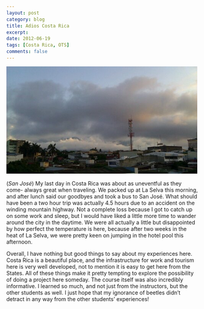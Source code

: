 ```yaml
---
layout: post
category: blog
title: Adios Costa Rica
excerpt: 
date: 2012-06-19
tags: [Costa Rica, OTS]
comments: false
---
```


![san jose](/assets/images/san_jose_wpid-imag0169.jpg)

(*San José*) My last day in Costa Rica was about as uneventful as they come- always great when traveling. We packed up at La Selva this morning, and after lunch said our goodbyes and took a bus to San José. What should have been a two hour trip was actually 4.5 hours due to an accident on the winding mountain highway. Not a complete loss because I got to catch up on some work and sleep, but I would have liked a little more time to wander around the city in the daytime. We were all actually a little but disappointed by how perfect the temperature is here, because after two weeks in the heat of La Selva, we were pretty keen on jumping in the hotel pool this afternoon.

Overall, I have nothing but good things to say about my experiences here. Costa Rica is a beautiful place, and the infrastructure for work and tourism here is very well developed, not to mention it is easy to get here from the States. All of these things make it pretty tempting to explore the possibility of doing a project here someday. The course itself was also incredibly informative. I learned so much, and not just from the instructors, but the other students as well. I just hope that my ignorance of beetles didn’t detract in any way from the other students’ experiences!